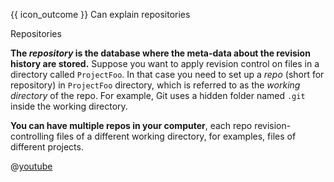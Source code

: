 <span id="prereqs"></span>

<span id="outcomes">{{ icon_outcome }} Can explain repositories</span>

<span id="title">Repositories</span>

<div id="body">

<box type="definition" seamless>
  <include src="../../common/definitions.md#def-repo" />
</box>

<tabs>
  <tab header="{{ icon_text }}">
  
**The _repository_ is the database where the meta-data about the revision history are stored.** Suppose you want to apply revision control on files in a directory called `ProjectFoo`. In that case you need to set up a _repo_ (short for repository) in `ProjectFoo` directory, which is referred to as the _working directory_ of the repo.  For example, Git uses a hidden folder named `.git` inside the working directory.

**You can have multiple repos in your computer**, each repo revision-controlling files of a different working directory, for examples, files of different projects.

  </tab>
  <tab header="{{ icon_video }}">

@[youtube](mLnxwlCEIb8)

  </tab>
</tabs>

</div>

<div id="extras">
<include src="exercises.md" />
</div>